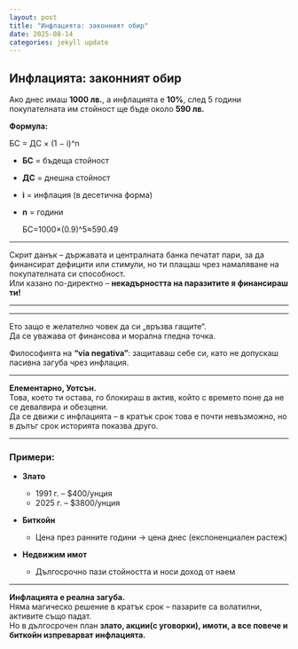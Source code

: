 ```yaml
---
layout: post
title: "Инфлацията: законният обир"
date: 2025-08-14
categories: jekyll update
---
```


## Инфлацията: законният обир

Ако днес имаш **1000 лв.**, а инфлацията е **10%**, след 5 години покупателната им стойност ще бъде около **590 лв.**

**Формула:**

БС = ДС × (1 − i)^n


- **БС** = бъдеща стойност  
- **ДС** = днешна стойност  
- **i** = инфлация (в десетична форма)  
- **n** = години

  БС=1000×(0.9)^5≈590.49

---

Скрит данък – държавата и централната банка печатат пари, за да финансират дефицити или стимули, но ти плащаш чрез намаляване на покупателната си способност.  
Или казано по-директно – **некадърността на паразитите я финансираш ти!**

---
---

Ето защо е желателно човек да си „връзва гащите“.  
Да се уважава от финансова и морална гледна точка.  

Философията на **“via negativa”**: защитаваш себе си, като не допускаш пасивна загуба чрез инфлация.

---

**Елементарно, Уотсън.**  
Това, което ти остава, го блокираш в актив, който с времето поне да не се девалвира и обезцени.  
Да се движи с инфлацията – в кратък срок това е почти невъзможно, но в дълъг срок историята показва друго.

---

### Примери:

- **Злато**  
  - 1991 г. – $400/унция  
  - 2025 г. – $3800/унция  

- **Биткойн**  
  - Цена през ранните години → цена днес (експоненциален растеж)  

- **Недвижим имот**  
  - Дългосрочно пази стойността и носи доход от наем  

---

**Инфлацията е реална загуба.**  
Няма магическо решение в кратък срок – пазарите са волатилни, активите също падат.  
Но в дългосрочен план **злато, акции(с уговорки), имоти, а все повече и биткойн изпреварват инфлацията.**


